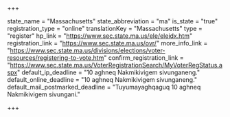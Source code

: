+++

state_name = "Massachusetts"
state_abbreviation = "ma"
is_state = "true"
registration_type = "online"
translationKey = "Massachusetts"
type = "register"
hp_link = "https://www.sec.state.ma.us/ele/eleidx.htm"
registration_link = "https://www.sec.state.ma.us/ovr/"
more_info_link = "https://www.sec.state.ma.us/divisions/elections/voter-resources/registering-to-vote.htm"
confirm_registration_link = "https://www.sec.state.ma.us/VoterRegistrationSearch/MyVoterRegStatus.aspx"
default_ip_deadline = "10 aghneq Nakmikivigem sivunganeng."
default_online_deadline = "10 aghneq Nakmikivigem sivunganeng."
default_mail_postmarked_deadline = "Tuyumayaghqaguq 10 aghneq Nakmikivigem sivungani."

+++